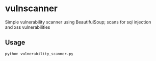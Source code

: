 # vulnscanner
Simple vulnerability scanner using BeautifulSoup; scans for sql injection and xss vulnerabilities

## Usage

```bash
python vulnerability_scanner.py

